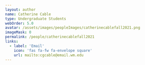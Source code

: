 ```yaml
---
layout: author
name: Catherine Cable
type: Undergraduate Students
webOrder: 5.0
avatar: /assets/images/peopleImages/catherinecablefall2021.png
imageMask: 0
permalink: /people/catherinecablefall2021
links:
  - label: 'Email'
    icon: 'fas fa-fw fa-envelope square'
    url: mailto:cgcable@email.wm.edu
---
```

